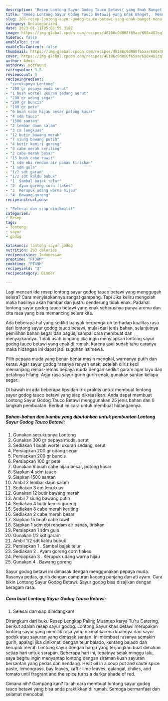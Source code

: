 ```yaml
---
description: "Resep Lontong Sayur Godog Tauco Betawi{ yang Enak Banget,  Menu Buat lebaran"
title: "Resep Lontong Sayur Godog Tauco Betawi{ yang Enak Banget,  Menu Buat lebaran"
slug: 207-resep-lontong-sayur-godog-tauco-betawi-yang-enak-banget-menu-buat-lebaran
category: Uncategorized
date: 2023-01-11T05:03:55.318Z
image: https://img-global.cpcdn.com/recipes/48186c0d880f65aa/680x482cq70/lontong-sayur-godog-tauco-betawi-foto-resep-utama.jpg
hideToc: false
enableToc: true
enableTocContent: false
thumbnail: https://img-global.cpcdn.com/recipes/48186c0d880f65aa/680x482cq70/lontong-sayur-godog-tauco-betawi-foto-resep-utama.jpg
cover: https://img-global.cpcdn.com/recipes/48186c0d880f65aa/680x482cq70/lontong-sayur-godog-tauco-betawi-foto-resep-utama.jpg
author: Admin
authorAv: notfound
ratingvalue: 3.5
reviewcount: 9
recipeingredient:
- "secukupnya Lontong"
- "300 gr pepaya muda serut"
- "1 buah wortel ukuran sedang serut"
- "200 gr udang segar"
- "200 gr buncis"
- "100 gr pete"
- "6 buah cabe hijau besar potong kasar"
- "4 sdm tauco"
- "1500 santan"
- "2 lembar daun salam"
- "3 cm lengkuas"
- "12 butir bawang merah"
- "7 siung bawang putih"
- "4 butir kemiri goreng"
- "8 cabe merah keriting"
- "2 cabe merah besar"
- "15 buah cabe rawit"
- "1 sdm ebi rendam air panas tiriskan"
- "1 sdm gula"
- "1/2 sdt garam"
- "1/2 sdt kaldu bubuk"
- "1  Sambal bajak telur"
- "2  Ayam goreng corn flakes"
- "3  Kerupuk udang warna hijau"
- "4  Bawang goreng"
recipeinstructions:

- "Selesai dan siap dinikmati!"
categories:
- Resep
tags:
- lontong
- sayur
- godog

katakunci: lontong sayur godog 
nutrition: 293 calories
recipecuisine: Indonesian
preptime: "PT38M"
cooktime: "PT49M"
recipeyield: "3"
recipecategory: Dinner

---
```



Lagi mencari ide resep lontong sayur godog tauco betawi yang menggugah selera? Cara menyiapkannya sangat gampang. Tapi Jika keliru mengolah maka hasilnya akan hambar dan justru cenderung tidak enak. Padahal lontong sayur godog tauco betawi yang enak seharusnya punya aroma dan cita rasa yang bisa memancing selera kita.


Ada beberapa hal yang sedikit banyak berpengaruh terhadap kualitas rasa dari lontong sayur godog tauco betawi, mulai dari jenis bahan, selanjutnya pemilihan bahan segar dan bagus, sampai cara membuat dan menyajikannya. Tidak usah bingung jika ingin menyiapkan lontong sayur godog tauco betawi yang enak di rumah, karena asal sudah tahu caranya maka hidangan ini dapat jadi suguhan istimewa.

Pilih pepaya muda yang benar-benar masih mengkal, warnanya putih dan keras. Agar sayur godog rasanya renyah enak, setelah diiris kecil memanjang remas-remas pepaya muda dengan sedikit garam agar layu dan getahnya hilang. Agar rasa sayur gurih gurih enak, gunakan santan kelapa segar.


Di bawah ini ada beberapa tips dan trik praktis untuk membuat lontong sayur godog tauco betawi yang siap dikreasikan. Anda dapat membuat Lontong Sayur Godog Tauco Betawi menggunakan 25 jenis bahan dan 0 langkah pembuatan. Berikut ini cara untuk membuat hidangannya.

<!--inarticleads1-->

##### Bahan-bahan dan bumbu yang dibutuhkan untuk pembuatan Lontong Sayur Godog Tauco Betawi:

1. Gunakan secukupnya Lontong
1. Gunakan 300 gr pepaya muda, serut
1. Sediakan 1 buah wortel ukuran sedang, serut
1. Persiapkan 200 gr udang segar
1. Persiapkan 200 gr buncis
1. Persiapkan 100 gr pete
1. Gunakan 6 buah cabe hijau besar, potong kasar
1. Siapkan 4 sdm tauco
1. Siapkan 1500 santan
1. Ambil 2 lembar daun salam
1. Sediakan 3 cm lengkuas
1. Gunakan 12 butir bawang merah
1. Ambil 7 siung bawang putih
1. Sediakan 4 butir kemiri goreng
1. Sediakan 8 cabe merah keriting
1. Sediakan 2 cabe merah besar
1. Siapkan 15 buah cabe rawit
1. Siapkan 1 sdm ebi rendam air panas, tiriskan
1. Persiapkan 1 sdm gula
1. Gunakan 1/2 sdt garam
1. Ambil 1/2 sdt kaldu bubuk
1. Persiapkan 1 . Sambal bajak telur
1. Sediakan 2 . Ayam goreng corn flakes
1. Persiapkan 3 . Kerupuk udang warna hijau
1. Gunakan 4 . Bawang goreng


Sayur godog betawi ini dimasak dengan menggunakan pepaya muda. Rasanya pedas, gurih dengan campuran kacang panjang dan ati ayam. Cara bikin Lontong Sayur Godog Betawi. Sayur godog bisa disajikan dengan beragam rasa. 

<!--inarticleads2-->

##### Cara buat Lontong Sayur Godog Tauco Betawi:


1. Selesai dan siap dihidangkan!

Dirangkum dari buku Resep Lengkap Paling Muantep karya Tu&#39;tu Catering, berikut adalah resep sayur godog. Lontong Sayur khas betawi merupakan lontong sayur yang memilik rasa yang nikmat karena kuahnya dari sayur godok atau sayuran yang dimasak santan. Ini membuat rasanya semakin gurih, apalagi jika dinikmati dengan telur balado, kentang balado dan kerupuk merah Lontong sayur dengan harga yang terjangkau buat dimakan setiap hari untuk sarapan. Beberapa hari ini, tepatnya sejak minggu lalu, saya begitu ingin menyantap lontong dengan siraman kuah sayuran bersantan yang pedas dan nendang. Heat oil in a soup pot and sauté spice paste, lemongrass, bay leaves, kaffir lime leaves, galangal, chilies, and tomato until fragrant and the spice turns a darker shade of red. 

Gimana nih? Gampang kan? Itulah cara membuat lontong sayur godog tauco betawi yang bisa anda praktikkan di rumah. Semoga bermanfaat dan selamat mencoba!
